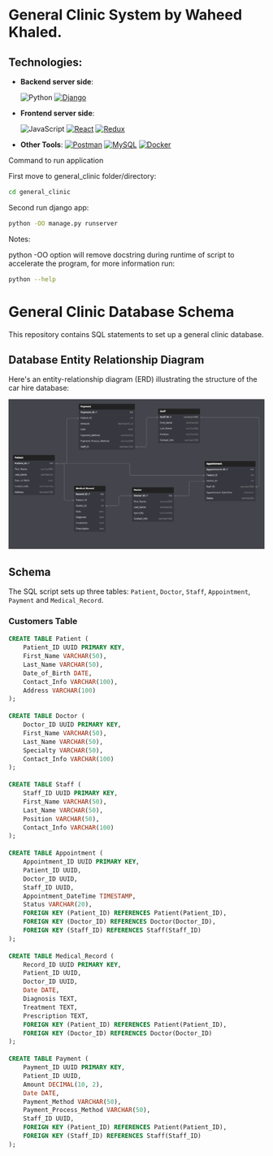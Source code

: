 # General Clinic System by Waheed Khaled.

## Technologies:

- **Backend server side**:

  ![Python](https://img.shields.io/badge/Python%20-%2314354C.svg?style=for-the-badge&logo=python&logoColor=white)
  [![Django](https://img.shields.io/badge/Django%20-%2320232a.svg?style=for-the-badge&logo=django&logoColor=white&color=092E20)](https://www.djangoproject.com/)

- **Frontend server side**:

  ![JavaScript](https://img.shields.io/badge/JavaScript%20-%23F7DF1E.svg?style=for-the-badge&logo=javascript&logoColor=black)
  [![React](https://img.shields.io/badge/React%20-%2320232a.svg?style=for-the-badge&logo=react&logoColor=61DAFB&color=61DAFB)](https://reactjs.org/)
  [![Redux](https://img.shields.io/badge/Redux%20-%2320232a.svg?style=for-the-badge&logo=redux&logoColor=764ABC&color=764ABC)](https://redux.js.org/)

- **Other Tools**:
  [![Postman](https://img.shields.io/badge/Postman%20-%2320232a.svg?style=for-the-badge&logo=postman&logoColor=FF6C37&color=FF6C37)](https://www.postman.com/)
  [![MySQL](https://img.shields.io/badge/MySQL%20-%2320232a.svg?style=for-the-badge&logo=mysql&logoColor=white&color=4479A1)](https://www.mysql.com/)
  [![Docker](https://img.shields.io/badge/Docker%20-%2320232a.svg?style=for-the-badge&logo=docker&logoColor=2496ED&color=2496ED)](https://www.docker.com/)

Command to run application

First move to general_clinic folder/directory:

```bash
cd general_clinic
```

Second run django app:

```bash
python -OO manage.py runserver
```

Notes:

python -OO option will remove docstring during runtime of script to accelerate the program, for more information run:

```bash
python --help
```

# General Clinic Database Schema

This repository contains SQL statements to set up a general clinic database.

## Database Entity Relationship Diagram

Here's an entity-relationship diagram (ERD) illustrating the structure of the car hire database:

![ERD](./erd.png)

## Schema

The SQL script sets up three tables: `Patient`, `Doctor`, `Staff`, `Appointment`, `Payment` and `Medical_Record`.

### Customers Table

```sql
CREATE TABLE Patient (
    Patient_ID UUID PRIMARY KEY,
    First_Name VARCHAR(50),
    Last_Name VARCHAR(50),
    Date_of_Birth DATE,
    Contact_Info VARCHAR(100),
    Address VARCHAR(100)
);

CREATE TABLE Doctor (
    Doctor_ID UUID PRIMARY KEY,
    First_Name VARCHAR(50),
    Last_Name VARCHAR(50),
    Specialty VARCHAR(50),
    Contact_Info VARCHAR(100)
);

CREATE TABLE Staff (
    Staff_ID UUID PRIMARY KEY,
    First_Name VARCHAR(50),
    Last_Name VARCHAR(50),
    Position VARCHAR(50),
    Contact_Info VARCHAR(100)
);

CREATE TABLE Appointment (
    Appointment_ID UUID PRIMARY KEY,
    Patient_ID UUID,
    Doctor_ID UUID,
    Staff_ID UUID,
    Appointment_DateTime TIMESTAMP,
    Status VARCHAR(20),
    FOREIGN KEY (Patient_ID) REFERENCES Patient(Patient_ID),
    FOREIGN KEY (Doctor_ID) REFERENCES Doctor(Doctor_ID),
    FOREIGN KEY (Staff_ID) REFERENCES Staff(Staff_ID)
);

CREATE TABLE Medical_Record (
    Record_ID UUID PRIMARY KEY,
    Patient_ID UUID,
    Doctor_ID UUID,
    Date DATE,
    Diagnosis TEXT,
    Treatment TEXT,
    Prescription TEXT,
    FOREIGN KEY (Patient_ID) REFERENCES Patient(Patient_ID),
    FOREIGN KEY (Doctor_ID) REFERENCES Doctor(Doctor_ID)
);

CREATE TABLE Payment (
    Payment_ID UUID PRIMARY KEY,
    Patient_ID UUID,
    Amount DECIMAL(10, 2),
    Date DATE,
    Payment_Method VARCHAR(50),
    Payment_Process_Method VARCHAR(50),
    Staff_ID UUID,
    FOREIGN KEY (Patient_ID) REFERENCES Patient(Patient_ID),
    FOREIGN KEY (Staff_ID) REFERENCES Staff(Staff_ID)
);
```

